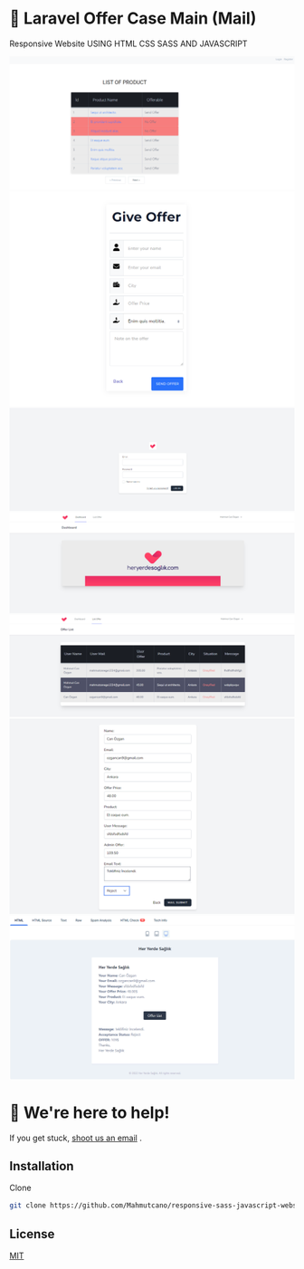 # 📝 Laravel Offer Case Main (Mail)

Responsive Website USING HTML CSS  SASS AND JAVASCRIPT

![github](readmePhoto/list.png)
![github](readmePhoto/offerform.png)
![github](readmePhoto/login.png)
![github](readmePhoto/dashboard.png)
![github](readmePhoto/listoffer.png)
![github](readmePhoto/mailform1.png)
![github](readmePhoto/mailtrap.png)



# 💬 We're here to help!

If you get stuck, [shoot us an email](mailto:ozgancan9@gmail.com) .

## Installation

Clone

```bash
git clone https://github.com/Mahmutcano/responsive-sass-javascript-website.git
```

## License

[MIT](https://choosealicense.com/licenses/mit/)
